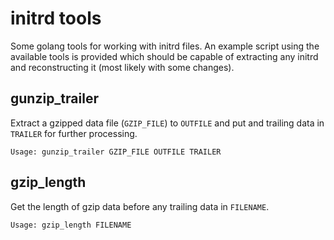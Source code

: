 # initrd tools

Some golang tools for working with initrd files. An example script using the available tools is provided which should be capable of extracting any initrd and reconstructing it (most likely with some changes).

## gunzip_trailer

Extract a gzipped data file (`GZIP_FILE`) to `OUTFILE` and put and trailing data in `TRAILER` for further processing.

```
Usage: gunzip_trailer GZIP_FILE OUTFILE TRAILER
```

## gzip_length

Get the length of gzip data before any trailing data in `FILENAME`.

```
Usage: gzip_length FILENAME
```
